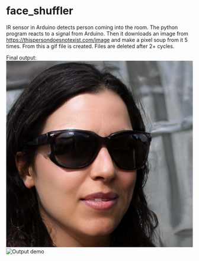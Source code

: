 # face_shuffler
IR sensor in Arduino detects person coming into the room. The python program reacts to a signal from Arduino. Then it downloads an image from https://thispersondoesnotexist.com/image and make a pixel soup from it 5 times. From this a gif file is created. Files are deleted after 2+ cycles. 

Final output:
![Output demo2](img34.jpeg)![Output demo](img34S.gif) 
